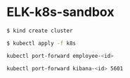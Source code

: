 # ELK-k8s-sandbox

```sh
$ kind create cluster
```

```sh
$ kubectl apply -f k8s
```

```sh
kubectl port-forward employee-<id>
```

```sh
kubectl port-forward kibana-<id> 5601
```
